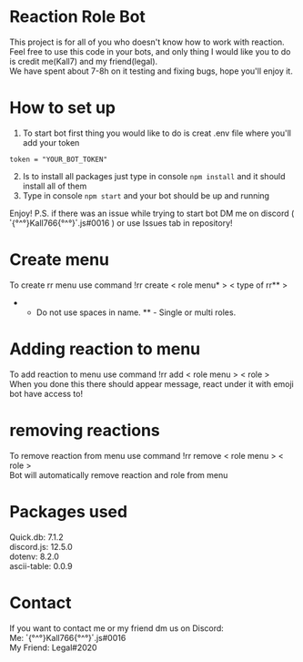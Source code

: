 # Reaction Role Bot
This project is for all of you who doesn't know how to work with reaction.  
Feel free to use this code in your bots, and only thing I would like you to do is credit me(Kall7) and my friend(legal).  
We have spent about 7-8h on it testing and fixing bugs, hope you'll enjoy it. 
 
# How to set up
1. To start bot first thing you would like to do is creat .env file where you'll add your token 
```
token = "YOUR_BOT_TOKEN"
```
2. Is to install all packages just type in console `npm install` and it should install all of them
3. Type in console `npm start` and your bot should be up and running 

Enjoy!
P.S. if there was an issue while trying to start bot DM me on discord ( ٴ{°^°}Kall766{°^°}ٴ.js#0016 ) or use Issues tab in repository!

# Create menu
To create rr menu use command !rr create < role menu* > < type of rr** > 
* - Do not use spaces in name. 
** - Single or multi roles. 

# Adding reaction to menu
To add reaction to menu use command !rr add < role menu > < role >  
When you done this there should appear message, react under it with emoji bot have access to!
 
# removing reactions
To remove reaction from menu use command !rr remove < role menu > < role >   
Bot will automatically remove reaction and role from menu

# Packages used
  Quick.db: 7.1.2  
  discord.js: 12.5.0  
  dotenv: 8.2.0  
  ascii-table: 0.0.9  

# Contact
  If you want to contact me or my friend dm us on Discord:   
  Me: ٴ{°^°}Kall766{°^°}ٴ.js#0016  
  My Friend: Legal#2020  
  
  
